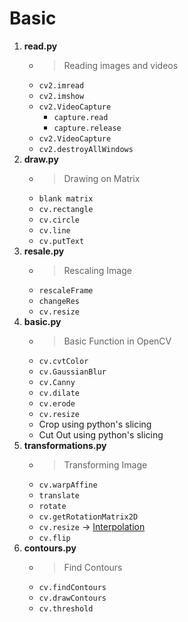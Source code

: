 # Basic

1. **read.py**
   - > Reading images and videos
   - `cv2.imread`
   - `cv2.imshow`
   - `cv2.VideoCapture`
     - `capture.read`
     - `capture.release`
   - `cv2.VideoCapture`
   - `cv2.destroyAllWindows`
2. **draw.py**
   - > Drawing on Matrix
   - `blank matrix`
   - `cv.rectangle`
   - `cv.circle`
   - `cv.line`
   - `cv.putText`
3. **resale.py**
   - > Rescaling Image
   - `rescaleFrame`
   - `changeRes`
   - `cv.resize`
4. **basic.py**
   - > Basic Function in OpenCV
   - `cv.cvtColor`
   - `cv.GaussianBlur`
   - `cv.Canny`
   - `cv.dilate`
   - `cv.erode`
   - `cv.resize`
   - Crop using python's slicing
   - Cut Out using python's slicing
5. **transformations.py**
   - > Transforming Image
   - `cv.warpAffine`
   - `translate`
   - `rotate`
   - `cv.getRotationMatrix2D`
   - `cv.resize` -> [Interpolation](https://deep-learning-study.tistory.com/185)
   - `cv.flip`
6. **contours.py**
   - > Find Contours
   - `cv.findContours`
   - `cv.drawContours`
   - `cv.threshold`
